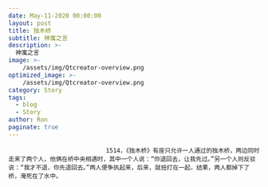 ```yaml
---
date: May-11-2020 00:00:00
layout: post
title: 独木桥
subtitle: 神寓之言
description: >-
  神寓之言
image: >-
    /assets/img/Qtcreator-overview.png
optimized_image: >-
    /assets/img/Qtcreator-overview.png
category: Story
tags:
  - blog
  - Story
author: Ron
paginate: true
---
```


							　　1514，《独木桥》有座只允许一人通过的独木桥，两边同时走来了两个人，他俩在桥中央相遇时，其中一个人说：“你退回去，让我先过。”另一个人则反驳说：“我才不退，你先退回去。”两人便争执起来，后来，就扭打在一起，结果，两人都掉下了桥，淹死在了水中。
							
							
						
